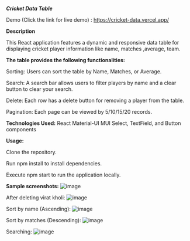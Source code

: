   ***Cricket Data Table***

Demo (Click the link for live demo) : https://cricket-data.vercel.app/

**Description**

This React application features a dynamic and responsive data table for displaying cricket player information like name, matches ,average, team. 

**The table provides the following functionalities:**

Sorting: Users can sort the table by Name, Matches, or Average.

Search: A search bar allows users to filter players by name and a clear button to clear your search.

Delete: Each row has a delete button for removing a player from the table.

Pagination: Each page can be viewed by 5/10/15/20 records. 

**Technologies Used:**
React
Material-UI
MUI Select, TextField, and Button components

**Usage:**

Clone the repository.

Run npm install to install dependencies.

Execute npm start to run the application locally.

**Sample screenshots:**
![image](https://github.com/Chibhiraj/cricket_data/assets/77978640/13780fbc-c679-455e-8ea9-08a24317091d)

After deleting virat kholi:
![image](https://github.com/Chibhiraj/cricket_data/assets/77978640/544a629f-f2b1-454e-8efe-1d55f69c9adb)


Sort by name (Ascending):
![image](https://github.com/Chibhiraj/cricket_data/assets/77978640/4b7043d5-fd08-426a-8e25-674e11988e6b)


Sort by matches (Descending): 
![image](https://github.com/Chibhiraj/cricket_data/assets/77978640/f8abeb24-549c-41c3-bc01-78e69cc54f81)


Searching:
![image](https://github.com/Chibhiraj/cricket_data/assets/77978640/8e8ce673-1e90-49b2-87e3-bbd5cdbb4b9e)


